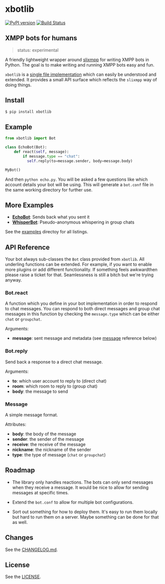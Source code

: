 # xbotlib

[![PyPI version](https://badge.fury.io/py/xbotlib.svg)](https://badge.fury.io/py/xbotlib)
[![Build Status](https://drone.autonomic.zone/api/badges/decentral1se/xbotlib/status.svg?ref=refs/heads/main)](https://drone.autonomic.zone/decentral1se/xbotlib)

## XMPP bots for humans

> status: experimental

A friendly lightweight wrapper around
[slixmpp](https://slixmpp.readthedocs.io/) for writing XMPP bots in Python. The
goal is to make writing and running XMPP bots easy and fun.

`xbotlib` is a [single file implementation](./xbotlib.py) which can easily be
understood and extended. It provides a small API surface which reflects the
`slixmpp` way of doing things.

## Install

```sh
$ pip install xbotlib
```

## Example

```python
from xbotlib import Bot

class EchoBot(Bot):
    def react(self, message):
        if message.type == "chat":
          self.reply(to=message.sender, body=message.body)

MyBot()
```

And then `python echo.py`. You will be asked a few questions like which account
details your bot will be using. This will generate a `bot.conf` file in the
same working directory for further use.

## More Examples

- **[EchoBot](./examples/echo.py)**: Sends back what you sent it
- **[WhisperBot](./examples/whisper.py)**: Pseudo-anonymous whispering in group chats

See the [examples](./examples/) directoy for all listings.

## API Reference

Your bot always sub-classes the `Bot` class provided from `xbotlib`. All
underling functions can be extended. For example, if you want to enable more
plugins or add different functionality. If something feels awkwardthen please
raise a ticket for that. Seamlessness is still a bitch but we're trying anyway.

### Bot.react

A function which you define in your bot implementation in order to respond to
chat messages. You can respond to both direct messages and group chat messages
in this function by checking the `message.type` which can be either `chat` or
`groupchat`.

Arguments:

- **message**: sent message and metadata (see [message](#message) reference below)

### Bot.reply

Send back a response to a direct chat message.

Arguments:

- **to**: which user account to reply to (direct chat)
- **room**: which room to reply to (group chat)
- **body**: the message to send

### Message

A simple message format.

Attributes:

- **body**: the body of the message
- **sender**: the sender of the message
- **receive**: the receive of the message
- **nickname**: the nickname of the sender
- **type**: the type of message (`chat` or `groupchat`)

## Roadmap

- The library only handles reactions. The bots can only send messages when they
  receive a message. It would be nice to allow for sending messages at specific
  times.

- Extend the `bot.conf` to allow for multiple bot configurations.

- Sort out something for how to deploy them. It's easy to run them locally but
  hard to run them on a server. Maybe something can be done for that as well.

## Changes

See the [CHANGELOG.md](./CHANGELOG.md).

## License

See the [LICENSE](./LICENSE.md).
